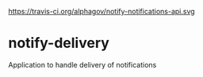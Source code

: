 https://travis-ci.org/alphagov/notify-notifications-api.svg

# notify-delivery
Application to handle delivery of notifications


